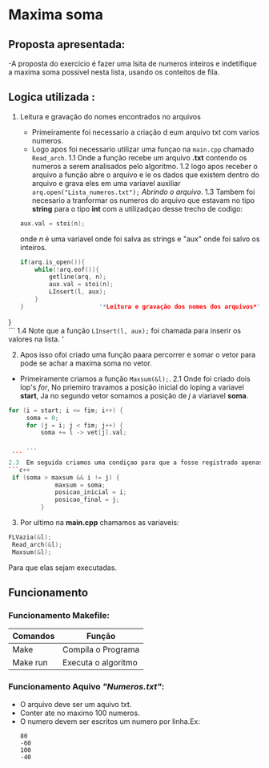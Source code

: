  # Maxima soma 

## Proposta apresentada:
 -A proposta do exercicio é fazer uma lsita de numeros inteiros e indetifique a maxima soma possivel nesta lista, usando os conteitos de fila.

 ## Logica utilizada :
 1. Leitura e gravação do nomes encontrados no arquivos 
    - Primeiramente foi necessario a criação d eum arquivo txt com varios numeros.
    - Logo apos foi necessario utilizar uma funçao na ``` main.cpp ```     chamado ``` Read_arch ```.
    1.1 Onde a função recebe um arquivo **.txt** contendo os numeros a serem analisados pelo algoritmo.
    1.2 logo apos receber o arquivo a função abre o arquivo e le os dados que existem dentro do arquivo e grava eles em uma variavel auxiliar ` arq.open("Lista_numeros.txt"); ` *Abrindo o arquivo*. 
    1.3 Tambem foi necesario a tranformar os numeros do arquivo que estavam no tipo **string** para o tipo **int** com a utilizadçao desse trecho de codigo:
    ```c++
    aux.val = stoi(n);
    ```
    onde *n* é uma variavel onde foi salva as strings e "aux" onde foi salvo os inteiros.

    ```c++
    if(arq.is_open()){
		while(!arq.eof()){
			getline(arq, n);
			aux.val = stoi(n);
			LInsert(l, aux);
		}          
	}                     '*Leitura e gravação dos nomes dos arquivos*'
}		
          ```
          1.4 Note que a função `LInsert(l, aux);` foi chamada para inserir os valores na lista.
                '
    

     
 2. Apos isso ofoi criado uma função paara percorrer e somar o vetor para pode se achar a maxima soma no vetor.
   - Primeiramente criamos a função `Maxsum(&l);`.
   2.1 Onde foi criado dois lop's *for*, No priemiro travamos a posição inicial do loping a variavel **start**, Ja no segundo vetor somamos a posição de *j* a viariavel **soma**.
   ```c++
   for (i = start; i <= fim; i++) {
		soma = 0;
		for (j = i; j < fim; j++) {
			soma += l -> vet[j].val;
			
		...
    ```
   2.3  Em seguida criamos uma condiçao para que a fosse registrado apenas a maxima soma na variavel **maxsum**
   ```c++
    if (soma > maxsum && i != j) {
				maxsum = soma;
				posicao_inicial = i;
				posicao_final = j;
			}
   ```
 3. Por ultimo na **main.cpp** chamamos as variaveis:
   ```c++
  FLVazia(&l);
	Read_arch(&l);
	Maxsum(&l);
   ```
   Para que elas sejam executadas.

   ## Funcionamento 
   
 ### Funcionamento Makefile:
                                                                   
 |      Comandos       |        Função       |
 | ------------------- | ------------------- |
 |         Make        |  Compila o Programa |
 |       Make run      | Executa o algoritmo |
 
 ### Funcionamento Aquivo *"Numeros.txt"*:
 
 - O arquivo deve ser um aquivo txt.
 - Conter ate no maximo 100 numeros.
 - O numero devem ser escritos um numero por linha.Ex:
   ```
   80
   -60
   100
   -40
   ```
    